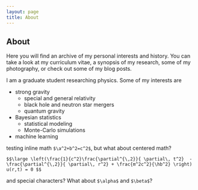 ```yaml
---
layout: page
title: About
---
```


## About

Here you will find an archive of my personal interests and history. You can take a look at my curriculum vitae, a synopsis of my research, some of my photography, or check out some of my blog posts.

I am a graduate student researching physics. Some of my interests are

* strong gravity
  * special and general relativity
  * black hole and neutron star mergers
  * quantum gravity
* Bayesian statistics
  * statistical modeling
  * Monte-Carlo simulations
* machine learning


testing inline math `$\a^2+b^2=c^2$`, but what about centered math?

`$$\large \left(\frac{1}{c^2}\frac{\partial^{\,2}}{ \partial\, t^2}  - \frac{\partial^{\,2}}{ \partial\, r^2} + \frac{m^2c^2}{\hb^2} \right) u(r,t) = 0 $$`

and special characters? What about `$\alpha$` and `$\beta$`?
